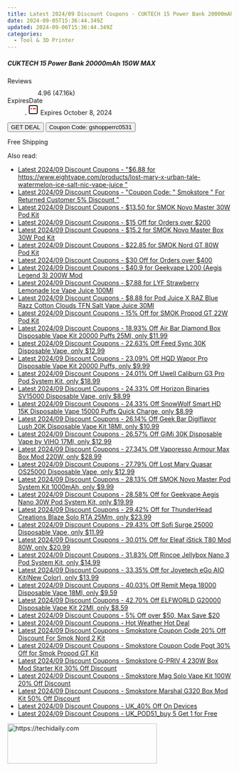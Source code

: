 ```yaml
---
title: Latest 2024/09 Discount Coupons - CUKTECH 15 Power Bank 20000mAh 150W MAX
date: 2024-09-05T15:36:44.349Z
updated: 2024-09-06T15:36:44.349Z
categories:
  - Tool & 3D Printer
---
```



<div class="max-w-4xl mx-auto grid grid-cols-1 lg:max-w-5xl lg:gap-x-20 lg:grid-cols-2">
  <div class="relative p-3 col-start-1 row-start-1 flex flex-col-reverse rounded-lg bg-gradient-to-t from-black/75 via-black/0 sm:bg-none sm:row-start-2 sm:p-0 lg:row-start-1">
    <h5 class="mt-1 text-lg font-semibold text-white sm:text-slate-900 md:text-2xl dark:sm:text-white">CUKTECH 15 Power Bank 20000mAh 150W MAX</h5>
  </div>
  
  <div class="col-start-1 col-end-3 row-start-1 grid gap-4 sm:mb-6 sm:grid-cols-4 lg:col-start-2 lg:row-span-6 lg:row-end-6 lg:mb-0 lg:gap-6">
    
  </div>
  <dl class="row-start-2 mt-4 flex items-center text-xs font-medium sm:row-start-3 sm:mt-1 md:mt-2.5 lg:row-start-2">
    <dt class="sr-only">Reviews</dt>
    <dd class="flex items-center text-indigo-600 dark:text-indigo-400">
      <svg width="24" height="24" fill="none" aria-hidden="true" class="mr-1 stroke-current dark:stroke-indigo-500">
        <path d="m12 5 2 5h5l-4 4 2.103 5L12 16l-5.103 3L9 14l-4-4h5l2-5Z" stroke-width="2" stroke-linecap="round" stroke-linejoin="round" />
      </svg>
      <span>4.96 <span class="font-normal text-slate-400">(47.16k)</span></span>
    </dd>
    <dt class="sr-only">ExpiresDate</dt>
    <dd class="flex items-center">
      <svg width="2" height="2" aria-hidden="true" fill="currentColor" class="mx-3 text-slate-300">
        <circle cx="1" cy="1" r="1" />
      </svg>
      <svg width="24" height="24" viewBox="0 0 24 24" fill="none" stroke="currentColor" stroke-width="2">
        <rect x="3" y="3" width="18" height="18" rx="2" fill="#fff" />
        <path d="M6 10L18 10" stroke="red" stroke-width="2" fill="none" />
        <path d="M10 6L10 18" stroke="#fff" stroke-width="2" fill="none" />
      </svg>
      Expires October 8, 2024    </dd>
  </dl>
  <div class="col-start-1 row-start-3 mt-4 self-center sm:col-start-2 sm:row-span-2 sm:row-start-2 sm:mt-0 lg:col-start-1 lg:row-start-3 lg:row-end-4 lg:mt-6">
    <button type="button" onClick="javascript:window.open(decodeURIComponent('https%3A%2F%2Fwww.shareasale.com%2Fu.cfm%3Fd%3D1118143%26m%3D97331%26u%3D4338022'), '_blank');void(0);" class="rounded-lg bg-red-600 px-3 py-2 text-sm font-medium leading-6 text-white">GET DEAL</button>
    <button type="button" onClick="javascript:window.open(decodeURIComponent('https%3A%2F%2Fwww.shareasale.com%2Fu.cfm%3Fd%3D1118143%26m%3D97331%26u%3D4338022'), '_blank');void(0);" class="border-dashed border-2 border-indigo-600 bg-green-100 text-sm leading-6 font-medium py-2 px-3 rounded-lg">Coupon Code: gshopperrc0531</button>
  </div>
  <p class="col-start-1 mt-4 text-sm leading-6 sm:col-span-2 lg:col-span-1 lg:row-start-4 lg:mt-6 dark:text-slate-400">
    Free Shipping 
  </p>
</div>
<span class="atpl-alsoreadstyle">Also read:</span>
<div><ul>
<li><a href="https://coupons.techidaily.com/coupon-1226648-share-59344-sale/"><u>Latest 2024/09 Discount Coupons - "$6.88 for https://www.eightvape.com/products/lost-mary-x-urban-tale-watermelon-ice-salt-nic-vape-juice "</u></a></li>
<li><a href="https://coupons.techidaily.com/coupon-1227020-share-84147-sale/"><u>Latest 2024/09 Discount Coupons - "Coupon Code: " Smokstore " For Returned Customer 5% Discount "</u></a></li>
<li><a href="https://coupons.techidaily.com/coupon-1086551-share-59344-sale/"><u>Latest 2024/09 Discount Coupons - $13.50 for SMOK Novo Master 30W Pod Kit</u></a></li>
<li><a href="https://coupons.techidaily.com/coupon-1227289-share-38812-sale/"><u>Latest 2024/09 Discount Coupons - $15 Off for Orders over $200</u></a></li>
<li><a href="https://coupons.techidaily.com/coupon-1086550-share-59344-sale/"><u>Latest 2024/09 Discount Coupons - $15.2 for SMOK Novo Master Box 30W Pod Kit</u></a></li>
<li><a href="https://coupons.techidaily.com/coupon-1086547-share-59344-sale/"><u>Latest 2024/09 Discount Coupons - $22.85 for SMOK Nord GT 80W Pod Kit</u></a></li>
<li><a href="https://coupons.techidaily.com/coupon-1227288-share-38812-sale/"><u>Latest 2024/09 Discount Coupons - $30 Off for Orders over $400</u></a></li>
<li><a href="https://coupons.techidaily.com/coupon-1228122-share-59344-sale/"><u>Latest 2024/09 Discount Coupons - $40.9 for Geekvape L200 (Aegis Legend 3) 200W Mod</u></a></li>
<li><a href="https://coupons.techidaily.com/coupon-1226646-share-59344-sale/"><u>Latest 2024/09 Discount Coupons - $7.88 for LYF Strawberry Lemonade Ice Vape Juice 100Ml</u></a></li>
<li><a href="https://coupons.techidaily.com/coupon-1226647-share-59344-sale/"><u>Latest 2024/09 Discount Coupons - $8.88 for Pod Juice X RAZ Blue Razz Cotton Clouds TFN Salt Vape Juice 30Ml</u></a></li>
<li><a href="https://coupons.techidaily.com/coupon-1086549-share-59344-sale/"><u>Latest 2024/09 Discount Coupons - 15% Off for SMOK Propod GT 22W Pod Kit</u></a></li>
<li><a href="https://coupons.techidaily.com/coupon-1102162-share-90958-sale/"><u>Latest 2024/09 Discount Coupons - 18.93% Off Air Bar Diamond Box Disposable Vape Kit 20000 Puffs 25Ml, only $11.99</u></a></li>
<li><a href="https://coupons.techidaily.com/coupon-1227274-share-90958-sale/"><u>Latest 2024/09 Discount Coupons - 22.63% Off Feed Sync 30K Disposable Vape, only $12.99</u></a></li>
<li><a href="https://coupons.techidaily.com/coupon-1102163-share-90958-sale/"><u>Latest 2024/09 Discount Coupons - 23.09% Off HQD Wapor Pro Disposable Vape Kit 20000 Puffs, only $9.99</u></a></li>
<li><a href="https://coupons.techidaily.com/coupon-1227471-share-90958-sale/"><u>Latest 2024/09 Discount Coupons - 24.01% Off Uwell Caliburn G3 Pro Pod System Kit, only $18.99</u></a></li>
<li><a href="https://coupons.techidaily.com/coupon-1067068-share-90958-sale/"><u>Latest 2024/09 Discount Coupons - 24.33% Off Horizon Binaries SV15000 Disposable Vape, only $8.99</u></a></li>
<li><a href="https://coupons.techidaily.com/coupon-1086350-share-90958-sale/"><u>Latest 2024/09 Discount Coupons - 24.33% Off SnowWolf Smart HD 15K Disposable Vape 15000 Puffs Quick Charge, only $8.99</u></a></li>
<li><a href="https://coupons.techidaily.com/coupon-1100387-share-90958-sale/"><u>Latest 2024/09 Discount Coupons - 26.14% Off Geek Bar Digiflavor Lush 20K Disposable Vape Kit 18Ml, only $10.99</u></a></li>
<li><a href="https://coupons.techidaily.com/coupon-1227275-share-90958-sale/"><u>Latest 2024/09 Discount Coupons - 26.57% Off GiMi 30K Disposable Vape by VIHO 17Ml, only $12.99</u></a></li>
<li><a href="https://coupons.techidaily.com/coupon-1058127-share-90958-sale/"><u>Latest 2024/09 Discount Coupons - 27.34% Off Vaporesso Armour Max Box Mod 220W, only $28.99</u></a></li>
<li><a href="https://coupons.techidaily.com/coupon-1227272-share-90958-sale/"><u>Latest 2024/09 Discount Coupons - 27.79% Off Lost Mary Quasar OS25000 Disposable Vape, only $12.99</u></a></li>
<li><a href="https://coupons.techidaily.com/coupon-1058966-share-90958-sale/"><u>Latest 2024/09 Discount Coupons - 28.13% Off SMOK Novo Master Pod System Kit 1000mAh, only $9.99</u></a></li>
<li><a href="https://coupons.techidaily.com/coupon-794857-share-90958-sale/"><u>Latest 2024/09 Discount Coupons - 28.58% Off for Geekvape Aegis Nano 30W Pod System Kit, only $19.99</u></a></li>
<li><a href="https://coupons.techidaily.com/coupon-1006283-share-90958-sale/"><u>Latest 2024/09 Discount Coupons - 29.42% Off for ThunderHead Creations Blaze Solo RTA 25Mm, only $23.99</u></a></li>
<li><a href="https://coupons.techidaily.com/coupon-1227474-share-90958-sale/"><u>Latest 2024/09 Discount Coupons - 29.43% Off Sofi Surge 25000 Disposable Vape, only $11.99</u></a></li>
<li><a href="https://coupons.techidaily.com/coupon-807698-share-90958-sale/"><u>Latest 2024/09 Discount Coupons - 30.01% Off for Eleaf iStick T80 Mod 80W, only $20.99</u></a></li>
<li><a href="https://coupons.techidaily.com/coupon-1068463-share-90958-sale/"><u>Latest 2024/09 Discount Coupons - 31.83% Off Rincoe Jellybox Nano 3 Pod System Kit, only $14.99</u></a></li>
<li><a href="https://coupons.techidaily.com/coupon-802725-share-90958-sale/"><u>Latest 2024/09 Discount Coupons - 33.35% Off for Joyetech eGo AIO Kit(New Color), only $13.99</u></a></li>
<li><a href="https://coupons.techidaily.com/coupon-1116901-share-90958-sale/"><u>Latest 2024/09 Discount Coupons - 40.03% Off Remit Mega 18000 Disposable Vape 18Ml, only $9.59</u></a></li>
<li><a href="https://coupons.techidaily.com/coupon-1108208-share-90958-sale/"><u>Latest 2024/09 Discount Coupons - 42.70% Off ELFWORLD G20000 Disposable Vape Kit 22Ml, only $8.59</u></a></li>
<li><a href="https://coupons.techidaily.com/coupon-1227290-share-38812-sale/"><u>Latest 2024/09 Discount Coupons - 5% Off over $50, Max Save $20</u></a></li>
<li><a href="https://coupons.techidaily.com/coupon-1227524-share-59344-sale/"><u>Latest 2024/09 Discount Coupons - Hot Weather Hot Deal</u></a></li>
<li><a href="https://coupons.techidaily.com/coupon-1227040-share-84147-sale/"><u>Latest 2024/09 Discount Coupons - Smokstore Coupon Code 20% Off Discount For Smok Nord 2 Kit</u></a></li>
<li><a href="https://coupons.techidaily.com/coupon-1227035-share-84147-sale/"><u>Latest 2024/09 Discount Coupons - Smokstore Coupon Code Ppgt 30% Off for Smok Propod GT Kit</u></a></li>
<li><a href="https://coupons.techidaily.com/coupon-1227050-share-84147-sale/"><u>Latest 2024/09 Discount Coupons - Smokstore G-PRIV 4 230W Box Mod Starter Kit 30% Off Discount</u></a></li>
<li><a href="https://coupons.techidaily.com/coupon-1227051-share-84147-sale/"><u>Latest 2024/09 Discount Coupons - Smokstore Mag Solo Vape Kit 100W 20% Off Discount</u></a></li>
<li><a href="https://coupons.techidaily.com/coupon-1227049-share-84147-sale/"><u>Latest 2024/09 Discount Coupons - Smokstore Marshal G320 Box Mod Kit 50% Off Discount</u></a></li>
<li><a href="https://coupons.techidaily.com/coupon-1107188-share-92020-sale/"><u>Latest 2024/09 Discount Coupons - UK_40% Off On Devices</u></a></li>
<li><a href="https://coupons.techidaily.com/coupon-1226329-share-92020-sale/"><u>Latest 2024/09 Discount Coupons - UK_POD51_buy 5 Get 1 for Free</u></a></li>
</ul></div>

<ins class="adsbygoogle"
      style="display:block"
      data-ad-client="ca-pub-7571918770474297"
      data-ad-slot="8358498916"
      data-ad-format="auto"
      data-full-width-responsive="true"></ins>
<!-- affiliate ads begin -->
<a href="https://aligracehair.sjv.io/c/5597632/2135372/19272" target="_top" id="2135372">
  <img src="//a.impactradius-go.com/display-ad/19272-2135372" border="0" alt="https://techidaily.com" width="336" height="90"/>
</a>
<img height="0" width="0" src="https://aligracehair.sjv.io/i/5597632/2135372/19272" style="position:absolute;visibility:hidden;" border="0" />
<!-- affiliate ads end -->